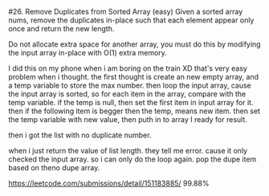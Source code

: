 #26. Remove Duplicates from Sorted Array (easy)
Given a sorted array nums, remove the duplicates in-place such that each element appear only once and return the new length.

Do not allocate extra space for another array, you must do this by modifying the input array in-place with O(1) extra memory.

I did this on my phone when i am boring on the train XD
that's very easy problem when i thought.
the first thought is create an new empty array, and a temp variable to store the max number. then loop the input array, cause the input array is sorted, so for each item in the array, compare with the temp variable. if the temp is null, then set the first item in input array for it. then if the following item is begger then the temp, means new item. then set the temp variable with new value, then puth in to array I ready for result.

then i got the list with no duplicate number.

when i just return the value of list length. they tell me error. cause it only checked the input array. so i can only do the loop again. pop the dupe item based on theno dupe array.

https://leetcode.com/submissions/detail/151183885/ 99.88%